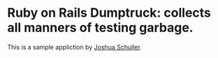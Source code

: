 # Ruby on Rails Dumptruck:  collects all manners of testing garbage.

This is a sample appliction by [Joshua Schuller](http://https://github.com/0sm0sis).




